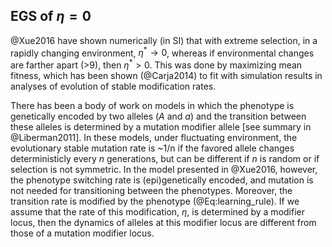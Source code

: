## EGS of $\eta=0$

@Xue2016 have shown numerically (in SI) that with extreme selection, in a rapidly changing environment, $\eta^* \to 0$, whereas if environmental changes are farther apart (>9), then $\eta^* > 0$. This was done by maximizing mean fitness, which has been shown (@Carja2014) to fit with simulation results in analyses of evolution of stable modification rates.

There has been a body of work on models in which the phenotype is genetically encoded by two alleles (_A_ and _a_) and the transition between these alleles is determined by a mutation modifier allele [see summary in @Liberman2011]. In these models, under fluctuating environment, the evolutionary stable mutation rate is ~1/n if the favored allele changes deterministicly every _n_ generations, but can be different if _n_ is random or if selection is not symmetric. In the model presented in @Xue2016, however, the phenotype switching rate is (epi)genetically encoded, and mutation is not needed for transitioning between the phenotypes. Moreover, the transition rate is modified by the phenotype (@Eq:learning_rule). If  we assume that the rate of this modification, $\eta$, is determined by a modifier locus, then the dynamics of alleles at this modifier locus are different from those of a mutation modifier locus.